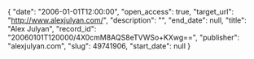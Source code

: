 {
  "date": "2006-01-01T12:00:00", 
  "open_access": true, 
  "target_url": "http://www.alexjulyan.com/", 
  "description": "", 
  "end_date": null, 
  "title": "Alex Julyan", 
  "record_id": "20060101T120000/4X0cmM8AQS8eTVWSo+KXwg==", 
  "publisher": "alexjulyan.com", 
  "slug": 49741906, 
  "start_date": null
}

